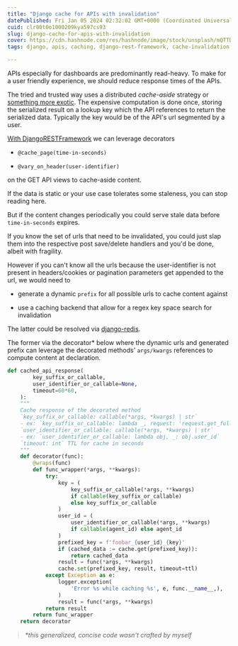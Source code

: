 ```yaml
---
title: "Django cache for APIs with invalidation"
datePublished: Fri Jan 05 2024 02:32:02 GMT+0000 (Coordinated Universal Time)
cuid: clr00t0o1000209kya597cs93
slug: django-cache-for-apis-with-invalidation
cover: https://cdn.hashnode.com/res/hashnode/image/stock/unsplash/mQTTDA_kY_8/upload/8f47dcc26b71a586cf3c1d80e7823fcc.jpeg
tags: django, apis, caching, django-rest-framework, cache-invalidation

---
```


APIs especially for dashboards are predominantly read-heavy. To make for a user friendly experience, we should reduce response times of the APIs.

The tried and trusted way uses a distributed *cache-aside* strategy or [something more exotic](https://docs.oracle.com/cd/E15357_01/coh.360/e15723/cache_rtwtwbra.htm). The expensive computation is done once, storing the serialized result on a lookup key which the API references to return the serialized data. Typically the key would be of the API's url segmented by a user.

[With DjangoRESTFramework](https://www.django-rest-framework.org/api-guide/caching/) we can leverage decorators

* `@cache_page(time-in-seconds)`
    
* `@vary_on_header(user-identifier)`
    

on the GET API views to cache-aside content.

If the data is static or your use case tolerates some staleness, you can stop reading here.

But if the content changes periodically you could serve stale data before `time-in-seconds` expires.

If you know the set of urls that need to be invalidated, you could just slap them into the respective post save/delete handlers and you'd be done, albeit with fragility.

However if you can't know all the urls because the user-identifier is not present in headers/cookies or pagination parameters get appended to the url, we would need to

* generate a dynamic `prefix` for all possible urls to cache content against
    
* use a caching backend that allow for a regex key space search for invalidation
    

The latter could be resolved via [django-redis](https://github.com/jazzband/django-redis).

The former via the decorator\* below where the dynamic urls and generated prefix can leverage the decorated methods' `args/kwargs` references to compute content at declaration.

```python
def cached_api_response(
        key_suffix_or_callable,
        user_identifier_or_callable=None,
        timeout=60*60,
    ):
    """
    Cache response of the decorated method
    `key_suffix_or_callable: callable(*args, *kwargs) | str`
    - ex: `key_suffix_or_callable: lambda _, request: 'request.get_full_path()`
    `user_identifier_or_callable: callable(*args, *kwargs) | str`
    - ex: `user_identifier_or_callable: lambda obj, _: obj.user_id`
    `timeout: int` TTL for cache in seconds
    """
    def decorator(func):
        @wraps(func)
        def func_wrapper(*args, **kwargs):
            try:
                key = (
                    key_suffix_or_callable(*args, **kwargs)
                    if callable(key_suffix_or_callable) 
                    else key_suffix_or_callable
                )
                user_id = (
                    user_identifier_or_callable(*args, **kwargs) 
                    if callable(agent_id) else agent_id
                )
                prefixed_key = f'foobar_{user_id}_{key}'
                if (cached_data := cache.get(prefixed_key)):
                    return cached_data
                result = func(*args, **kwargs)
                cache.set(prefixed_key, result, timeout=ttl)
            except Exception as e:
                logger.exception(
                    'Error %s while caching %s', e, func.__name__,),
                )
                result = func(*args, **kwargs)
            return result
        return func_wrapper
    return decorator
```

> *\*this generalized, concise code wasn't crafted by myself*